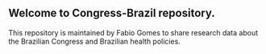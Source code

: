 ## Welcome to Congress-Brazil repository.

This repository is maintained by Fabio Gomes to share research data about the Brazilian Congress and Brazilian health policies.
